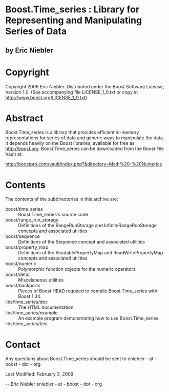 
Boost.Time_series : Library for Representing and Manipulating Series of Data
============================================================================

by Eric Niebler
---------------


Copyright
=========

Copyright 2006 Eric Niebler. Distributed under the Boost
Software License, Version 1.0. (See accompanying file
LICENSE_1_0.txt or copy at http://www.boost.org/LICENSE_1_0.txt)

Abstract
========

Boost.Time_series is a library that provides efficient in-memory
representations for series of data and generic ways to manipulate
the data. It depends heavily on the Boost libraries, available for free
as http://boost.org. Boost.Time_series can be downloaded from the
Boost File Vault at:

http://boostpro.com/vault/index.php?&directory=Math%20-%20Numerics

Contents
========

The contents of the subdirectories in this archive are:

<dl>
<dt>boost/time_series</dt>
        <dd>Boost.Time_series's source code</dd>

<dt>boost/range_run_storage</dt>
        <dd>Definitions of the RangeRunStorage and InfiniteRangeRunStorage
concepts and associated utilities</dd>

<dt>boost/sequence</dt>
        <dd>Definitions of the Sequence concept and associated utilities</dd>

<dt>boost/property_map</dt>
        <dd>Definitions of the ReadablePropertyMap and ReadWritePropertyMap
concepts and associated utilities</dd>

<dt>boost/numeric</dt>
        <dd>Polymorphic function objects for the numeric operators</dd>

<dt>boost/detail</dt>
        <dd>Miscelaneous utilities</dd>

<dt>boost/backports</dt>
        <dd>Pieces of Boost HEAD required to compile Boost.Time_series with
Boost 1.34.</dd>

<dt>libs/time_series/doc</dt>
        <dd>The HTML documentation</dd>

<dt>libs/time_series/example</dt>
        <dd>An example program demonstrating how to use Boost.Time_series.</dd>

<dt>libs/time_series/test</dt>
        <ddA regression test for Boost.Time_series</dd>
</dl>

Contact
=======

Any questions about Boost.Time_series should be sent to eniebler - at - boost - dot - org.

Last Modified: February 3, 2009

--
Eric Niebler
eniebler - at - boost - dot - org
